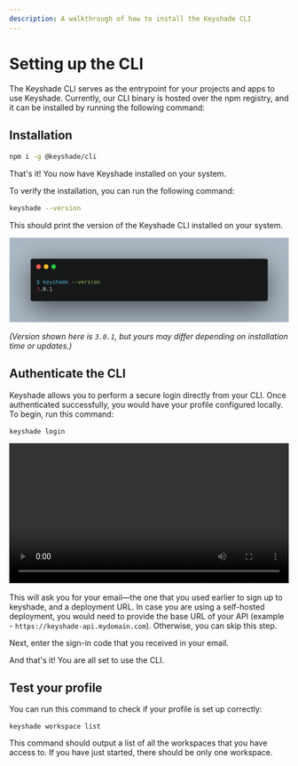 ```yaml
---
description: A walkthrough of how to install the Keyshade CLI
---
```


# Setting up the CLI

The Keyshade CLI serves as the entrypoint for your projects and apps to use Keyshade. Currently, our CLI binary is hosted over the npm registry, and it can be installed by running the following command:

## Installation

```sh
npm i -g @keyshade/cli
```

That's it! You now have Keyshade installed on your system.

To verify the installation, you can run the following command:

```sh
keyshade --version
```

This should print the version of the Keyshade CLI installed on your system.

![keyshade-cli](../../blob/keyshade-version.png) 

_(Version shown here is `3.0.1`, but yours may differ depending on installation time or updates.)_

## Authenticate the CLI

Keyshade allows you to perform a secure login directly from your CLI. Once authenticated successfully, you would have your profile configured locally. To begin, run this command:
```shell
keyshade login
```

<video width="100%" controls>
  <source src="../../blob/login.mp4" type="video/mp4">
  Your browser does not support the video tag.
</video>

This will ask you for your email—the one that you used earlier to sign up to keyshade, and a deployment URL. In case you are using a self-hosted deployment, you would need to provide the base URL of your API (example - `https://keyshade-api.mydomain.com`).
Otherwise, you can skip this step.

Next, enter the sign-in code that you received in your email.

And that's it! You are all set to use the CLI.

## Test your profile

You can run this command to check if your profile is set up correctly:

```shell
keyshade workspace list
```

This command should output a list of all the workspaces that you have access to. If you have just started, there should be only one workspace.
